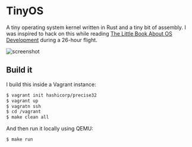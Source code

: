 # TinyOS

A tiny operating system kernel written in Rust and a tiny bit of assembly. I
was inspired to hack on this while reading [The Little Book About OS
Development][little book] during a 26-hour flight.

![screenshot](http://cl.ly/image/2f0O142u092F/Screen%20Shot%202015-01-28%20at%2010.30.55%20PM.png)

## Build it

I build this inside a Vagrant instance:

```sh
$ vagrant init hashicorp/precise32
$ vagrant up
$ vagratn ssh
$ cd /vagrant
$ make clean all
```

And then run it locally using QEMU:

```sh
$ make run
```

[little book]: http://littleosbook.github.io/
